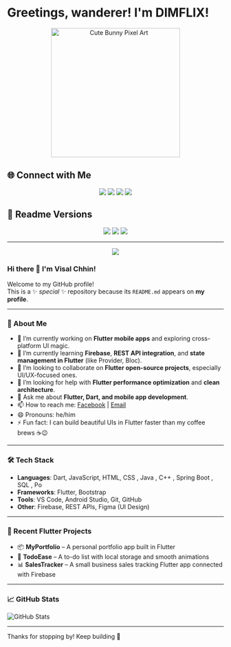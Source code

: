 # Greetings, wanderer! I'm DIMFLIX!

<p align="center">
  <img src="assets/cute-bunny.png" width="300" alt="Cute Bunny Pixel Art" />
</p>

## 🌐 Connect with Me

<p align="center">
  <a href="https://t.me/your_telegram"><img src="https://img.shields.io/badge/Telegram-blue?logo=telegram&style=for-the-badge" /></a>
  <a href="https://youtube.com/@your_channel"><img src="https://img.shields.io/badge/Youtube-red?logo=youtube&style=for-the-badge" /></a>
  <a href="https://vk.com/your_vk"><img src="https://img.shields.io/badge/VKontakte-734c8a?logo=vk&style=for-the-badge" /></a>
  <a href="https://discord.gg/your_invite"><img src="https://img.shields.io/badge/Discord-5865F2?logo=discord&style=for-the-badge" /></a>
</p>

## 📝 Readme Versions

<p align="center">
  <a href="#readme"><img src="https://img.shields.io/badge/README-black?style=flat-square" /></a>
  <a href="#readme-ru"><img src="https://img.shields.io/badge/RU-pink?style=flat-square" /></a>
  <a href="#readme-eng"><img src="https://img.shields.io/badge/ENG-orange?style=flat-square" /></a>
</p>

---

<p align="center">
  <img src="https://img.shields.io/badge/committers.top%20rank-%2344-brightgreen?style=flat-square" />
</p>





















### Hi there 👋 I'm Visal Chhin!

Welcome to my GitHub profile!  
This is a ✨ _special_ ✨ repository because its `README.md` appears on **my profile**.

---

### 🚀 About Me

- 🔭 I’m currently working on **Flutter mobile apps** and exploring cross-platform UI magic.
- 🌱 I’m currently learning **Firebase**, **REST API integration**, and **state management in Flutter** (like Provider, Bloc).
- 👯 I’m looking to collaborate on **Flutter open-source projects**, especially UI/UX-focused ones.
- 🤔 I’m looking for help with **Flutter performance optimization** and **clean architecture**.
- 💬 Ask me about **Flutter, Dart, and mobile app development**.
- 📫 How to reach me: [Facebook](https://www.facebook.com/share/18svtJvLzg/) | [Email](mailto:visalchhin@email.com)
- 😄 Pronouns: he/him
- ⚡ Fun fact: I can build beautiful UIs in Flutter faster than my coffee brews ☕😉

---

### 🛠️ Tech Stack

- **Languages**: Dart, JavaScript, HTML, CSS , Java , C++ , Spring Boot , SQL , Po
- **Frameworks**: Flutter, Bootstrap
- **Tools**: VS Code, Android Studio, Git, GitHub
- **Other**: Firebase, REST APIs, Figma (UI Design)

---

### 📱 Recent Flutter Projects

- 📦 **MyPortfolio** – A personal portfolio app built in Flutter  
- 📝 **TodoEase** – A to-do list with local storage and smooth animations  
- 📊 **SalesTracker** – A small business sales tracking Flutter app connected with Firebase  

---

### 📈 GitHub Stats

![GitHub Stats](https://github.com/visal-chhin)

---

Thanks for stopping by! Keep building 🚀
